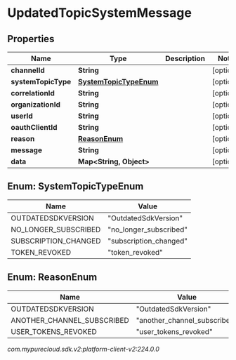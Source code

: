 # UpdatedTopicSystemMessage


## Properties

| Name | Type | Description | Notes |
| ------------ | ------------- | ------------- | ------------- |
| **channelId** | **String** |  |  [optional] |
| **systemTopicType** | [**SystemTopicTypeEnum**](#Enum--SystemTopicTypeEnum) |  |  [optional] |
| **correlationId** | **String** |  |  [optional] |
| **organizationId** | **String** |  |  [optional] |
| **userId** | **String** |  |  [optional] |
| **oauthClientId** | **String** |  |  [optional] |
| **reason** | [**ReasonEnum**](#Enum--ReasonEnum) |  |  [optional] |
| **message** | **String** |  |  [optional] |
| **data** | **Map&lt;String, Object&gt;** |  |  [optional] |


## Enum: SystemTopicTypeEnum

| Name | Value |
| ---- | ----- |
| OUTDATEDSDKVERSION | &quot;OutdatedSdkVersion&quot; | 
| NO_LONGER_SUBSCRIBED | &quot;no_longer_subscribed&quot; | 
| SUBSCRIPTION_CHANGED | &quot;subscription_changed&quot; | 
| TOKEN_REVOKED | &quot;token_revoked&quot; | 


## Enum: ReasonEnum

| Name | Value |
| ---- | ----- |
| OUTDATEDSDKVERSION | &quot;OutdatedSdkVersion&quot; | 
| ANOTHER_CHANNEL_SUBSCRIBED | &quot;another_channel_subscribed&quot; | 
| USER_TOKENS_REVOKED | &quot;user_tokens_revoked&quot; | 




_com.mypurecloud.sdk.v2:platform-client-v2:224.0.0_

